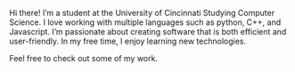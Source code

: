 Hi there! I’m a student at the University of Cincinnati Studying Computer Science. 
I love working with multiple languages such as python, C++, and Javascript. 
I’m passionate about creating software that is both efficient and user-friendly. 
In my free time, I enjoy learning new technologies. 

Feel free to check out some of my work.
